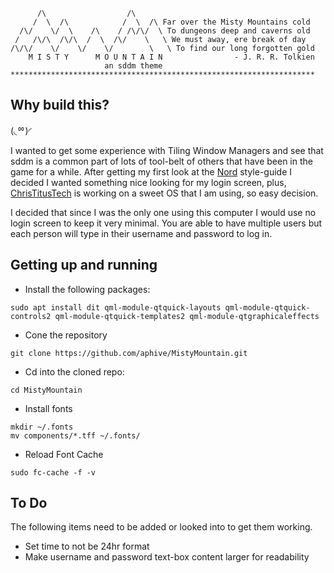 ```
      /\                  /\
     /  \  /\            /  \  /\ Far over the Misty Mountains cold
  /\/    \/  \    /\    / /\/\/  \ To dungeons deep and caverns old
 /   /\/\  /\/\  /  \  /\/    \   \ We must away, ere break of day
/\/\/    \/    \/    \/        \   \ To find our long forgotten gold
    M I S T Y      M O U N T A I N                - J. R. R. Tolkien
                     an sddm theme
********************************************************************
```

## Why build this?

(◟ᅇ)◜

I wanted to get some experience with Tiling Window Managers and see that sddm is a common part of lots of tool-belt of others that have been in the game for a while. After getting my first look at the [Nord](https://www.nordtheme.com/) style-guide I decided I wanted something nice looking for my login screen, plus, [ChrisTitusTech](https://github.com/ChrisTitusTech) is working on a sweet OS that I am using, so easy decision.

I decided that since I was the only one using this computer I would use no login screen to keep it very minimal. You are able to have multiple users but each person will type in their username and password to log in.

## Getting up and running

* Install the following packages:
```
sudo apt install dit qml-module-qtquick-layouts qml-module-qtquick-controls2 qml-module-qtquick-templates2 qml-module-qtgraphicaleffects
```
* Cone the repository
```
git clone https://github.com/aphive/MistyMountain.git
```
* Cd into the cloned repo:
```
cd MistyMountain
```
* Install fonts
```
mkdir ~/.fonts
mv components/*.tff ~/.fonts/
```
* Reload Font Cache
```
sudo fc-cache -f -v
```

## To Do

The following items need to be added or looked into to get them working.

* Set time to not be 24hr format
* Make username and password text-box content larger for readability

